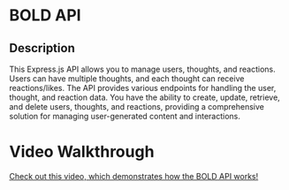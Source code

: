 # BOLD API

## Description

This Express.js API allows you to manage users, thoughts, and reactions. Users can have multiple thoughts, and each thought can receive reactions/likes. The API provides various endpoints for handling the user, thought, and reaction data. You have the ability to create, update, retrieve, and delete users, thoughts, and reactions, providing a comprehensive solution for managing user-generated content and interactions.

# Video Walkthrough

[Check out this video, which demonstrates how the BOLD API works!](https://drive.google.com/file/d/1xOu_pzzJ55Zwx2lDCzAaaBJ3VyDzGvdi/view)